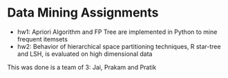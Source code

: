 # Data Mining Assignments
- hw1: Apriori Algorithm and FP Tree are implemented in Python to mine frequent itemsets
- hw2: Behavior of hierarchical space partitioning techniques, R star-tree and LSH, is evaluated on high dimensional data

This was done is a team of 3: Jai, Prakam and Pratik

